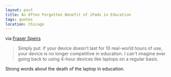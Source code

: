 ```yaml
---
layout: post
title: An Often Forgotten Benefit of iPads in Education
tags: quotes
location: Chicago
---
```


via [Fraser Speirs](http://speirs.org/blog/2010/9/12/the-ipad-project-on-battery-life.html)

> Simply put: if your device doesn't last for 10 real-world hours of use, your device is no longer competitive in education. I can't imagine ever going back to using 4-hour devices like laptops on a regular basis.

Strong words about the death of the laptop in education.
